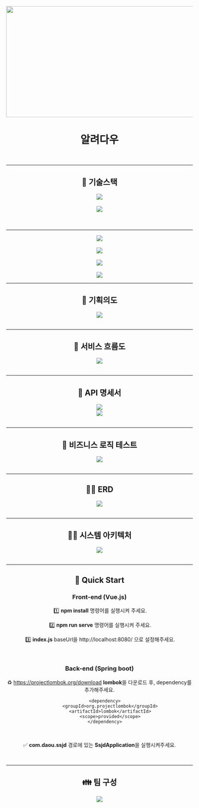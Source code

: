 <center><img src="./images/daou_logo.png" width="600" height="300"><center>


# <center><tab>알려다우</center>

<br/>

<hr/>

## 🚀 기술스택

<center><img src="./images/skill.PNG"><center>
​    <br/>

<center><img src="./images/tool.PNG"><center>
    <br/>

<br/>

<hr/>

<center><img src="./images/mainView.PNG"><center>

<br/>

<center><img src="./images/posts.PNG"><center>
<br/>

<center><img src="./images/postDetail.PNG"><center>
<br/>

<center><img src="./images/chatting.png"><center>


<hr/>

## 💭 기획의도



<center><img src="./images/plan.PNG"><center>

<br/>

<hr/>

## 🚩 서비스 흐름도



<center><img src="./images/service.PNG"><center>

<br/>

<hr/>

## 📑 API 명세서



<center><img src="./images/api1.PNG"><center>
    <center><img src="./images/api2.PNG"><center>

<br/>

<hr/>

## 🎯 비즈니스 로직 테스트

<center><img src="./images/test.PNG"><center>

<br/>

<hr/>

## 👨‍🔧 ERD

<center><img src="./images/erd2.PNG"><center>

<br/>

<hr/>

## 👩‍🔧 시스템 아키텍처

<center><img src="./images/architecture.PNG"><center>

<br/>

<hr/>

## 🏃 Quick Start

### **Front-end (Vue.js)**

​	1️⃣ **npm install** 명령어를 실행시켜 주세요.

​	2️⃣ **npm run serve** 명령어를 실행시켜 주세요.

​	3️⃣  **index.js** baseUrl을 http://localhost:8080/ 으로 설정해주세요.

<br/>

### **Back-end (Spring boot)**

♻️ https://projectlombok.org/download **lombok**을 다운로드 후, dependency를 추가해주세요.

```
    <dependency>
        <groupId>org.projectlombok</groupId>
        <artifactId>lombok</artifactId>
        <scope>provided</scope>
    </dependency>
```

<br/>

✅ **com.daou.ssjd** 경로에 있는 **SsjdApplication**을 실행시켜주세요.

<br/>

<hr/>

## 👪 팀 구성



<center><img src="./images/team.PNG"><center>

